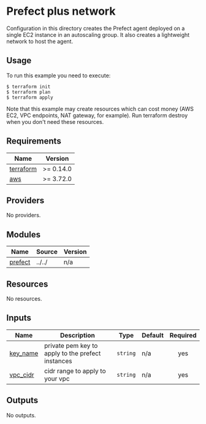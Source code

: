 <!-- BEGIN_TF_DOCS -->
# Prefect plus network
Configuration in this directory creates the Prefect agent deployed on a single EC2 instance in an autoscaling group. It also creates
a lightweight network to host the agent.

## Usage
To run this example you need to execute:
```
$ terraform init
$ terraform plan
$ terraform apply
```
Note that this example may create resources which can cost money (AWS EC2, VPC endpoints, NAT gateway, for example). Run terraform destroy when you don't need these resources.

## Requirements

| Name | Version |
|------|---------|
| <a name="requirement_terraform"></a> [terraform](#requirement\_terraform) | >= 0.14.0 |
| <a name="requirement_aws"></a> [aws](#requirement\_aws) | >= 3.72.0 |

## Providers

No providers.

## Modules

| Name | Source | Version |
|------|--------|---------|
| <a name="module_prefect"></a> [prefect](#module\_prefect) | ../../ | n/a |

## Resources

No resources.

## Inputs

| Name | Description | Type | Default | Required |
|------|-------------|------|---------|:--------:|
| <a name="input_key_name"></a> [key\_name](#input\_key\_name) | private pem key to apply to the prefect instances | `string` | n/a | yes |
| <a name="input_vpc_cidr"></a> [vpc\_cidr](#input\_vpc\_cidr) | cidr range to apply to your vpc | `string` | n/a | yes |

## Outputs

No outputs.
<!-- END_TF_DOCS -->